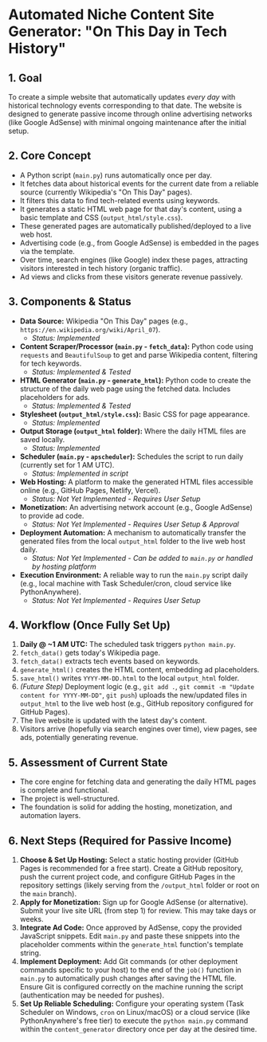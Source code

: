 # Automated Niche Content Site Generator: "On This Day in Tech History"

## 1. Goal

To create a simple website that automatically updates *every day* with historical technology events corresponding to that date. The website is designed to generate passive income through online advertising networks (like Google AdSense) with minimal ongoing maintenance after the initial setup.

## 2. Core Concept

- A Python script (`main.py`) runs automatically once per day.
- It fetches data about historical events for the current date from a reliable source (currently Wikipedia's "On This Day" pages).
- It filters this data to find tech-related events using keywords.
- It generates a static HTML web page for that day's content, using a basic template and CSS (`output_html/style.css`).
- These generated pages are automatically published/deployed to a live web host.
- Advertising code (e.g., from Google AdSense) is embedded in the pages via the template.
- Over time, search engines (like Google) index these pages, attracting visitors interested in tech history (organic traffic).
- Ad views and clicks from these visitors generate revenue passively.

## 3. Components & Status

- **Data Source:** Wikipedia "On This Day" pages (e.g., `https://en.wikipedia.org/wiki/April_07`). 
  - *Status: Implemented*
- **Content Scraper/Processor (`main.py` - `fetch_data`):** Python code using `requests` and `BeautifulSoup` to get and parse Wikipedia content, filtering for tech keywords. 
  - *Status: Implemented & Tested*
- **HTML Generator (`main.py` - `generate_html`):** Python code to create the structure of the daily web page using the fetched data. Includes placeholders for ads. 
  - *Status: Implemented & Tested*
- **Stylesheet (`output_html/style.css`):** Basic CSS for page appearance. 
  - *Status: Implemented*
- **Output Storage (`output_html` folder):** Where the daily HTML files are saved locally. 
  - *Status: Implemented*
- **Scheduler (`main.py` - `apscheduler`):** Schedules the script to run daily (currently set for 1 AM UTC). 
  - *Status: Implemented in script*
- **Web Hosting:** A platform to make the generated HTML files accessible online (e.g., GitHub Pages, Netlify, Vercel). 
  - *Status: Not Yet Implemented - Requires User Setup*
- **Monetization:** An advertising network account (e.g., Google AdSense) to provide ad code. 
  - *Status: Not Yet Implemented - Requires User Setup & Approval*
- **Deployment Automation:** A mechanism to automatically transfer the generated files from the local `output_html` folder to the live web host daily. 
  - *Status: Not Yet Implemented - Can be added to `main.py` or handled by hosting platform*
- **Execution Environment:** A reliable way to run the `main.py` script daily (e.g., local machine with Task Scheduler/cron, cloud service like PythonAnywhere). 
  - *Status: Not Yet Implemented - Requires User Setup*

## 4. Workflow (Once Fully Set Up)

1.  **Daily @ ~1 AM UTC:** The scheduled task triggers `python main.py`.
2.  `fetch_data()` gets today's Wikipedia page.
3.  `fetch_data()` extracts tech events based on keywords.
4.  `generate_html()` creates the HTML content, embedding ad placeholders.
5.  `save_html()` writes `YYYY-MM-DD.html` to the local `output_html` folder.
6.  *(Future Step)* Deployment logic (e.g., `git add .`, `git commit -m "Update content for YYYY-MM-DD"`, `git push`) uploads the new/updated files in `output_html` to the live web host (e.g., GitHub repository configured for GitHub Pages).
7.  The live website is updated with the latest day's content.
8.  Visitors arrive (hopefully via search engines over time), view pages, see ads, potentially generating revenue.

## 5. Assessment of Current State

- The core engine for fetching data and generating the daily HTML pages is complete and functional.
- The project is well-structured.
- The foundation is solid for adding the hosting, monetization, and automation layers.

## 6. Next Steps (Required for Passive Income)

1.  **Choose & Set Up Hosting:** Select a static hosting provider (GitHub Pages is recommended for a free start). Create a GitHub repository, push the current project code, and configure GitHub Pages in the repository settings (likely serving from the `/output_html` folder or root on the `main` branch).
2.  **Apply for Monetization:** Sign up for Google AdSense (or alternative). Submit your live site URL (from step 1) for review. This may take days or weeks.
3.  **Integrate Ad Code:** Once approved by AdSense, copy the provided JavaScript snippets. Edit `main.py` and paste these snippets into the placeholder comments within the `generate_html` function's template string.
4.  **Implement Deployment:** Add Git commands (or other deployment commands specific to your host) to the end of the `job()` function in `main.py` to automatically push changes after saving the HTML file. Ensure Git is configured correctly on the machine running the script (authentication may be needed for pushes).
5.  **Set Up Reliable Scheduling:** Configure your operating system (Task Scheduler on Windows, `cron` on Linux/macOS) or a cloud service (like PythonAnywhere's free tier) to execute the `python main.py` command within the `content_generator` directory once per day at the desired time.
